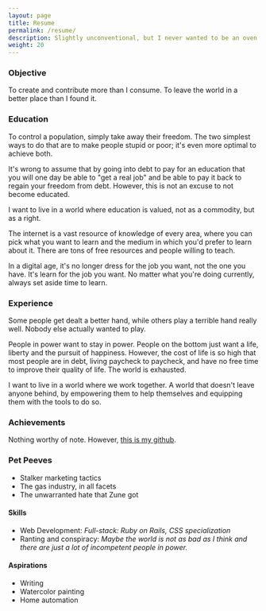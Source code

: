 ```yaml
---
layout: page
title: Resume
permalink: /resume/
description: Slightly unconventional, but I never wanted to be an oven anyhow.
weight: 20
---
```


### Objective

To create and contribute more than I consume. To leave the world in a better place than I found it.

### Education

To control a population, simply take away their freedom. The two simplest ways to do that are to make people stupid or poor; it's even more optimal to achieve both.

It's wrong to assume that by going into debt to pay for an education that you will one day be able to "get a real job" and be able to pay it back to regain your freedom from debt. However, this is not an excuse to not become educated.

I want to live in a world where education is valued, not as a commodity, but as a right.

The internet is a vast resource of knowledge of every area, where you can pick what you want to learn and the medium in which you'd prefer to learn about it. There are tons of free resources and people willing to teach.

In a digital age, it's no longer dress for the job you want, not the one you have. It's learn for the job you want. No matter what you're doing currently, always set aside time to learn.

### Experience

Some people get dealt a better hand, while others play a terrible hand really well. Nobody else actually wanted to play.

People in power want to stay in power. People on the bottom just want a life, liberty and the pursuit of happiness. However, the cost of life is so high that most people are in debt, living paycheck to paycheck, and have no free time to improve their quality of life. The world is exhausted.

I want to live in a world where we work together. A world that doesn't leave anyone behind, by empowering them to help themselves and equipping them with the tools to do so.

### Achievements

Nothing worthy of note. However, [this is my github](http://www.github.com/tylerchilds).

### Pet Peeves

* Stalker marketing tactics
* The gas industry, in all facets
* The unwarranted hate that Zune got

#### Skills

* Web Development: _Full-stack: Ruby on Rails, CSS specialization_
* Ranting and conspiracy: _Maybe the world is not as bad as I think and there are just *a lot* of incompetent people in power._

#### Aspirations

* Writing
* Watercolor painting
* Home automation
